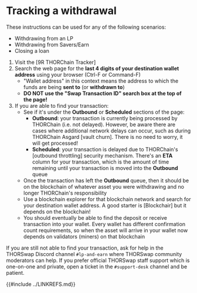 # Tracking a withdrawal

These instructions can be used for any of the following scenarios:

- Withdrawing from an LP
- Withdrawing from Savers/Earn
- Closing a loan

1. Visit the [9R THORChain Tracker]
1. Search the web page for the **last 4 digits of your destination wallet address** using your browser (Ctrl-F or Command-F)
   - "Wallet address" in this context means the address to which the funds are being **sent to** (or **withdrawn to**)
   - **DO NOT use the "Swap Transaction ID" search box at the top of the page!**
1. If you are able to find your transaction:
   - See if it's under the **Outbound** or **Scheduled** sections of the page:
     - **Outbound**: your transaction is currently being processed by THORChain (i.e. not delayed).  However, be aware there are cases where additional network delays can occur, such as during THORChain Asgard [vault churn]. There is no need to worry, it will get processed!
     - **Scheduled**: your transaction is delayed due to THORChain's [outbound throttling] security mechanism.  There's an **ETA** column for your transaction, which is the amount of time remaining until your transaction is moved into the **Outbound** queue
   - Once the transaction has left the **Outbound** queue, then it should be on the blockchain of whatever asset you were withdrawing and no longer THORChain's responsibility
   - Use a blockchain explorer for that blockchain network and search for your destination wallet address.  A good starter is [Blockchair] but it depends on the blockchain!
   - You should eventually be able to find the deposit or receive transaction into your wallet.  Every wallet has different confirmation count requirements, so when the asset will arrive in your wallet now depends on validators (miners) on that blockchain

If you are still not able to find your transaction, ask for help in the THORSwap Discord channel `#lp-and-earn` where THORSwap community moderators can help.  If you prefer official THORSwap staff support which is one-on-one and private, open a ticket in the `#support-desk` channel and be patient.

{{#include ../LINKREFS.md}}
